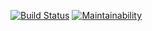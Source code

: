 [![Build Status](https://img.shields.io/endpoint.svg?url=https%3A%2F%2Factions-badge.atrox.dev%2FWeb-proger%2Ffrontend-project-lvl2%2Fbadge%3Fref%3Dmaster&style=flat)](https://actions-badge.atrox.dev/Web-proger/frontend-project-lvl2/goto?ref=master)
[![Maintainability](https://api.codeclimate.com/v1/badges/16463d4dcce59f603244/maintainability)](https://codeclimate.com/github/Web-proger/frontend-project-lvl1/maintainability)
